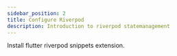 ```yaml
---
sidebar_position: 2
title: Configure Riverpod
description: Introduction to riverpod statemanagement
---
```



Install flutter riverpod snippets extension.